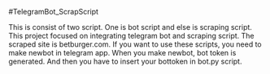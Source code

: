 #TelegramBot_ScrapScript

This is consist of two script. 
One is bot script and else is scraping script.
This project focused on integrating telegram bot and scraping script.
The scraped site is betburger.com.
If you want to use these scripts, you need to make newbot in telegram app.
When you make newbot, bot token is generated.
And then you have to insert your bottoken in bot.py script.
